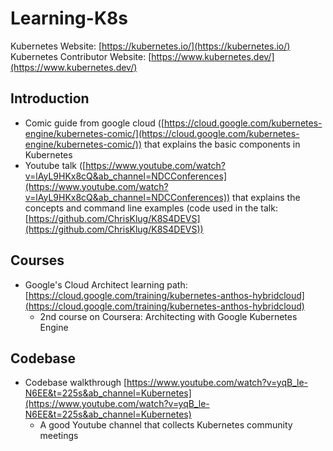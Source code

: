 # Learning-K8s

Kubernetes Website: [https://kubernetes.io/](https://kubernetes.io/)
Kubernetes Contributor Website: [https://www.kubernetes.dev/](https://www.kubernetes.dev/)

## Introduction
- Comic guide from google cloud ([https://cloud.google.com/kubernetes-engine/kubernetes-comic/](https://cloud.google.com/kubernetes-engine/kubernetes-comic/)) that explains the basic components in Kubernetes
- Youtube talk ([https://www.youtube.com/watch?v=lAyL9HKx8cQ&ab_channel=NDCConferences](https://www.youtube.com/watch?v=lAyL9HKx8cQ&ab_channel=NDCConferences)) that explains the concepts and command line examples (code used in the talk: [https://github.com/ChrisKlug/K8S4DEVS](https://github.com/ChrisKlug/K8S4DEVS))


## Courses
- Google's Cloud Architect learning path: [https://cloud.google.com/training/kubernetes-anthos-hybridcloud](https://cloud.google.com/training/kubernetes-anthos-hybridcloud)
  * 2nd course on Coursera: Architecting with Google Kubernetes Engine 


## Codebase
- Codebase walkthrough [https://www.youtube.com/watch?v=yqB_le-N6EE&t=225s&ab_channel=Kubernetes](https://www.youtube.com/watch?v=yqB_le-N6EE&t=225s&ab_channel=Kubernetes)
  * A good Youtube channel that collects Kubernetes community meetings
